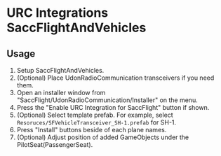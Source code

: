 # URC Integrations SaccFlightAndVehicles

## Usage
1. Setup SaccFlightAndVehicles.
2. (Optional) Place UdonRadioCommunication transceivers if you need them.
3. Open an installer window from "SaccFlight/UdonRadioCommunication/Installer" on the menu.
4. Press the "Enable URC Integration for SaccFlight" button if shown.
5. (Optional) Select template prefab. For example, select `Resoruces/SFVehicleTransceiver_SH-1.prefab` for SH-1.
6. Press "Install" buttons beside of each plane names.
7. (Optional) Adjust position of added GameObjects under the PilotSeat(PassengerSeat).

